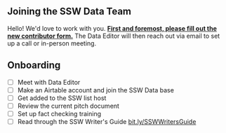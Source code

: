 ## Joining the SSW Data Team
Hello! We'd love to work with you. **[First and foremost, please fill out the new contributor form.](https://southsideweekly.com/contribute/)** The Data Editor will then reach out via email to set up a call or in-person meeting.

## Onboarding
- [ ] Meet with Data Editor
- [ ] Make an Airtable account and join the SSW Data base
- [ ] Get added to the SSW list host
- [ ] Review the current pitch document
- [ ] Set up fact checking training
- [ ] Read through the SSW Writer's Guide [bit.ly/SSWWritersGuide](http://bit.ly/SSWWritersGuide)
